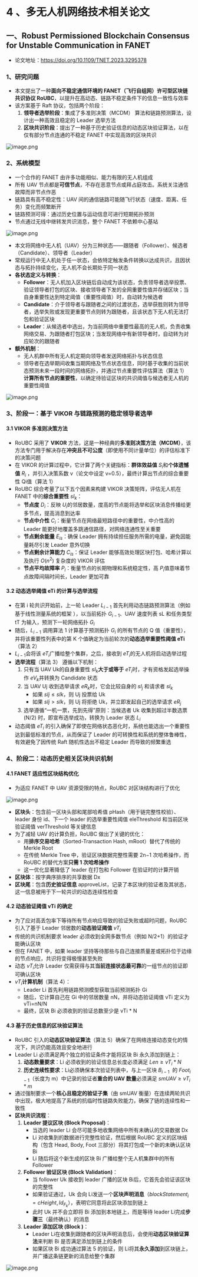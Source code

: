 # 4 、多无人机网络技术相关论文
## 一、Robust Permissioned Blockchain Consensus for  Unstable Communication in FANET
- 论文地址：https://doi.org/10.1109/TNET.2023.3295378
### 1、研究问题
- 本文提出了一种**面向不稳定通信环境的 FANET（飞行自组网）许可型区块链共识协议 RoUBC**，以提升在高动态、链路不稳定条件下的信息一致性与效率
- 该方案基于 Raft 协议，包括两个阶段：
	1. **领导者选举阶段**：集成了多准则决策（MCDM） 算法和链路预测算法，设计出一种高效且稳定的 Leader 选举方法
	2. **区块共识阶段**：提出了一种基于历史验证信息的动态区块验证算法，以在仅有部分节点连通的不稳定 FANET 中实现高效的区块共识

![image.png](https://qingwu-oss.oss-cn-heyuan.aliyuncs.com/lian/img/20251011102914.png)

### 2、系统模型
- 一个合作的 FANET 由许多功能相似、能力有限的无人机组成
- 所有 UAV 节点都是**可信节点**，不存在恶意节点或拜占庭攻击。系统关注通信故障而非节点作恶
- 链路具有高不稳定性：UAV 间的通信链路可能随飞行状态（速度、距离、任务）变化而频繁断开
- 链路预测可得：通过历史位置与运动信息可进行短期拓扑预测
- 节点通过无线中继转发共识消息，整个 FANET 不依赖中心基站

![image.png](https://qingwu-oss.oss-cn-heyuan.aliyuncs.com/lian/img/20251011092357.png)

- 本文将网络中无人机（UAV）分为三种状态——跟随者（Follower）、候选者（Candidate）、领导者（Leader）
- 常规运行中无人机处于任一状态，会依特定触发条件转换以达成共识，且因状态与拓扑持续变化，无人机不会长期处于同一状态
- **各状态定义与转换**：
    - **Follower**：无人机加入区块链后自动成为该状态，负责领导者选举投票、验证领导者打包的区块、接收领导者下发的全网重要性值并存储区块；当自身重要性达到特定阈值（重要性阈值）时，自动转为候选者
    - **Candidate**：介于领导者与跟随者之间的过渡状态，选举获胜则转为领导者，选举失败或发现更重要节点则转为跟随者，且该状态下无人机无法打包和验证区块
    - **Leader**：从候选者中选出，为当前网络中重要性最高的无人机，负责收集网络交易、为跟随者打包区块；当发现网络中有新领导者时，自动转为对应轮次的跟随者
- **额外机制**：
	- 无人机群中所有无人机定期向领导者发送网络拓扑与状态信息
	- 领导者在选举期间收集当期网络及节点状态信息，同时基于收集的当前状态预测未来一段时间的网络拓扑，并通过节点重要性评估算法（算法 1）**计算所有节点的重要性**，以确定待验证区块的共识阈值与候选者无人机的重要性阈值

![image.png](https://qingwu-oss.oss-cn-heyuan.aliyuncs.com/lian/img/20251011094133.png)

### 3、阶段一：基于 VIKOR 与链路预测的稳定领导者选举
#### 3.1 VIKOR 多准则决策方法
- RoUBC 采用了 **VIKOR** 方法，这是一种经典的**多准则决策方法（MCDM）**，该方法专门用于解决存在**冲突且不可公度**（即使用不同计量单位）的评估标准下的决策问题
- 在 VIKOR 的计算过程中，它计算了两个关键指标：**群体效益值** $S_i$ ​和**个体遗憾值** $R_i$ ​ ，并引入决策系数 v（论文中设定 v=0.5），最终计算出节点的综合重要性 Qi​ 值（算法 1）
- RoUBC 综合考量了以下五个因素来构建 VIKOR 决策矩阵，评估无人机在 FANET 中的**综合重要性** $sI_k$：
	- **节点度** $D_i$：反映 $U_i​$ 的邻居数量，度高的节点能将选举和区块消息传播给更多节点，提高消息到达率
	- **节点中介性** $C_i$：衡量节点在网络最短路径中的重要性，中介性高的 Leader 能更好地覆盖多跳通信路径，对网络连通性至关重要
	- **节点剩余能量** $E_{is}$：确保 Leader 拥有持续担任服务所需的电量，避免因能量耗尽引发 Leader 意外切换
	- **节点剩余计算能力** $C_{is}$：保证 Leader 能够高效处理区块打包、哈希计算以及执行 $O(n^2)$ 复杂度的 VIKOR 评估
	- **节点平均故障率** $P_i$：衡量节点的长期物理和系统稳定性，高 $P_i​$ 值意味着节点故障间隔时间长，Leader 更加可靠
#### 3.2 动态选举阈值 eTi 的计算与选举流程
- 在第 i 轮共识开始前，上一轮 Leader $L_{i−1}$ ​ 首先利用动态链路预测算法（例如基于线性测量系统的框架 ），以当前拓扑 $G_{i−1}$ ​、UAV 速度列表 sL 和任务类型 tT 为输入，预测下一轮网络拓扑 $G_i​$
- 随后，$L_{i−1}$ ​调用算法 1 计算基于预测拓扑 $G_i​$ 的所有节点的 Q 值（重要性），并将该重要性列表中的第 K 个值确定为当前轮次的**动态选举重要性阈值 eTi​**（算法 2） 
- $L_{i−1}$ ​会将该 $eT_i​$ 广播给整个集群，之后，接收到 $eT_i​$ 的无人机将启动选举过程
- **选举流程**（算法 3） 遵循以下机制：
	1. 只有当 UAV Uk的自身重要性 $sI_k​$ **大于或等于** $eT_i​$ 时，才有资格发起选举操作 $eV_k​$ 并转换为 Candidate 状态
	2. 当 UAV Uj​ 收到选举请求 $eR_k​$ 时，它会比较自身的 $sI_j$ ​ 和请求者 $sI_k$ ​
		- 如果 $sIj​≤sIk​$，则 Uj​ 投票给 Uk​
		- 如果 $sIj​>sIk​$，则 Uj​ 将拒绝 Uk​，并立即发起自己的选举请求 $eR_j​$
	3. 选举遵循“一机一票，先到先得”原则：当候选者 Uk​ 收集到超过半数选票 (N/2) 时，即宣布选举成功，转换为 Leader 状态 $L_i​$
- 动态阈值 $eT_i$ ​ 的引入确保了即使在网络状态恶化时，系统也能选出一个重要性达到最低标准的节点，从而保证了 Leader 的可转换性和系统的整体鲁棒性，有效避免了因传统 Raft 随机性选出不稳定 Leader 而导致的频繁重选
### 4、阶段二：动态历史相关区块共识机制
#### 4.1 FANET 适应性区块结构优化
- 为适应 FANET 中 UAV 资源受限的特点，RoUBC 对区块结构进行了优化

![image.png](https://qingwu-oss.oss-cn-heyuan.aliyuncs.com/lian/img/20251011141424.png)

- **区块头**：包含前一区块头部和尾部哈希值 pHash（用于链完整性校验）、leader 身份 id、下一个 leader 的选举重要性阈值 eleThreshold 和当前区块验证阈值 verThreshold 等关键信息
- 为了减轻 UAV 的计算负担，RoUBC 做出了关键的优化：
	- 用**排序交易哈希**（Sorted-Transaction Hash, mRoot）替代了传统的 Merkle Root 
	- 在传统 Merkle Tree 中，验证区块数据完整性需要 2n−1 次哈希操作，而 RoUBC 的替代方案**只需 1 次哈希操作**
	- 这一优化显著降低了 leader 在打包和 Follower 在验证时的计算开销
- **区块体**：按字典序排序的共享数据 Dx
- **区块尾**：包含**历史验证信息** approveList，记录了本区块的验证者及其状态，这一信息被用于下一轮共识的动态连续性检查
#### 4.2 动态验证阈值 vTi 的确定
- 为了应对高丢包率下等待所有节点响应导致的验证失败或超时问题，RoUBC 引入了基于 Leader 邻居数的**动态验证阈值** $vT_i​$
- 传统的共识机制要求 leader 必须收到全网多数节点（例如 N/2+1）的验证才能确认区块
- 但在 FANET 中，如果 leader 坚持等待那些与自己连接质量差或拓扑位于边缘的节点响应，共识将变得极慢甚至失败
- 动态 $vT_i​$ ​允许 Leader 仅需获得与其**当前连接状态最可靠**的一组节点的验证即可确认区块
- $vT_i​$ **计算机制**（算法 4）：
	- Leader Li​ 首先利用链路预测模型获取当前预测拓扑 Gi​
	- 随后，它计算自己在 Gi​ 中的邻居数量 nN，并将动态验证阈值 vTi​ 定义为 vTi​=nN/N 
	- 最终，区块 Bi​ 必须收到的验证总数至少是 vTi​ * N
#### 4.3 基于历史信息的区块验证算法
- RoUBC 引入的**动态区块验证算法**（算法 5）确保了在网络连接动态变化的情况下，共识仍能高效且安全地进行
- Leader Li​ 必须满足两个独立的验证条件才能将区块 Bi​ 永久添加到链上：
	1. **动态数量要求**：Li​ 必须收到的验证信息总长度必须满足 $Len ≥ vT_i​ * N$
	2. **历史连续性要求**：Li​ 必须确保本次验证列表中，与上一区块 $B_{i−1}$ ​ 的 $Foot_{i−1}$ ​（长度为 m）中记录的验证者**重合的 UAV 数量**必须满足 $smUAV≥vT_i​*m$
- 通过强制要求一个**核心且稳定的验证子集**（由 smUAV 衡量）在连续两轮共识中出现，极大地提高了系统的抗临时性链路失败能力，确保了链的连续性和一致性
- **区块共识流程**：
	1. **Leader 提议区块 (Block Proposal)**：
		- 当选的 leader Li​ 会尽可能多地收集网络中所有未确认的交易数据 Dx
		- Li​ 对收集到的数据进行完整性验证，然后根据 RoUBC 定义的区块结构（包含 Head, Body, Foot 三部分）将其打包成一个新的未确认区块 Bi​
		- Li​ 随后将这个新生成的区块 Bi​ 广播给整个无人机集群中的所有 Follower
	2. **Follower 验证区块 (Block Validation)**：
		- 当 follower Uk​ 接收到 leader 广播的区块 Bi​ 后，它首先会验证该区块的完整性
		- 如果验证通过，Uk​ 会向 Li​ 发送一个**区块声明消息**（$blockStatement_i={cHeight, Id_{F_k}​​}$），表明它同意将此区块添加到链上
		- 此时 Uk​ 并不会立即将 Bi​ 添加到本地链上，而是等待 leader Li​ 完成**步骤三**（最终确认）的消息
	3. **Leader 添加区块 (Block )**：
		- Leader Li​ 在收集到跟随者的区块声明消息后，会使用**动态区块验证算法**来判断 Bi​ 是否满足添加到链上的条件
		- 如果区块 Bi​ 成功通过算法 5 的验证，则 Li​ 将其**永久添加**到区块链上，并广播这条链更新的消息给整个集群

![image.png](https://qingwu-oss.oss-cn-heyuan.aliyuncs.com/lian/img/20251011153430.png)
